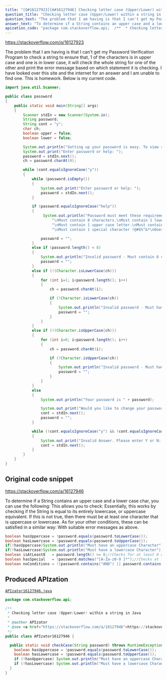 ```yaml
---
title: "[Q#16127923][A#16127946] Checking letter case (Upper/Lower) within a string in Java"
question_title: "Checking letter case (Upper/Lower) within a string in Java"
question_text: "The problem that I am having is that I can't get my Password Verification Program to check a string to ensure that, 1 of the characters is in upper case and one is in lower case, it will check the whole string for one of the other and print the error message based on which statement it is checking. I have looked over this site and the internet for an answer and I am unable to find one. This is homework. Below is my current code."
answer_text: "To determine if a String contains an upper case and a lower case char, you can use the following: This allows you to check: Essentially, this works by checking if the String is equal to its entirely lowercase, or uppercase equivalent. If this is not true, then there must be at least one character that is uppercase or lowercase. As for your other conditions, these can be satisfied in a similar way: With suitable error messages as above."
apization_code: "package com.stackoverflow.api;  /**  * Checking letter case (Upper/Lower) within a string in Java  *  * @author APIzator  * @see <a href=\"https://stackoverflow.com/a/16127946\">https://stackoverflow.com/a/16127946</a>  */ public class APIzator16127946 {    public static void checkCase(String password) throws RuntimeException {     boolean hasUppercase = !password.equals(password.toLowerCase());     boolean hasLowercase = !password.equals(password.toUpperCase());     if (!hasUppercase) System.out.println(\"Must have an uppercase Character\");     if (!hasLowercase) System.out.println(\"Must have a lowercase Character\");   } }"
---
```


https://stackoverflow.com/q/16127923

The problem that I am having is that I can&#x27;t get my Password Verification Program to check a string to ensure that, 1 of the characters is in upper case and one is in lower case, it will check the whole string for one of the other and print the error message based on which statement it is checking.
I have looked over this site and the internet for an answer and I am unable to find one. This is homework.
Below is my current code.


```java
import java.util.Scanner;

public class password
{
    public static void main(String[] args)
    {
        Scanner stdIn = new Scanner(System.in);
        String password;
        String cont = "y";
        char ch;
        boolean upper = false;
        boolean lower = false;

        System.out.println("Setting up your password is easy. To view requirements enter Help.");
        System.out.print("Enter password or help: ");
        password = stdIn.next();
        ch = password.charAt(0);

        while (cont.equalsIgnoreCase("y"))
        {
            while (password.isEmpty())
            {
                System.out.print("Enter password or help: ");
                password = stdIn.next();       
            }

            if (password.equalsIgnoreCase("help"))
            {
                 System.out.println("Password must meet these requirements." +
                     "\nMust contain 8 characters.\nMust contain 1 lower case letter." +
                     "\nMust contain 1 upper case letter.\nMust contain 1 numeric digit." +
                     "\nMust contain 1 special character !@#$%^&*\nDoes not contain the word AND or NOT.");

                password = "";
            }
            else if (password.length() < 8)
            {
                System.out.println("Invalid password - Must contain 8 charaters.");
                password = "";
            }
            else if (!(Character.isLowerCase(ch)))
            {
                for (int i=1; i<password.length(); i++)
                {
                    ch = password.charAt(i);

                    if (!Character.isLowerCase(ch))
                    {  
                        System.out.println("Invalid password - Must have a Lower Case character.");
                        password = "";
                    }
                }
            }
            else if (!(Character.isUpperCase(ch)))
            {
                for (int i=0; i<password.length(); i++)
                {       
                    ch = password.charAt(i);

                    if (!Character.isUpperCase(ch))
                    {
                        System.out.println("Invalid password - Must have an Upper Case character.");
                        password = "";
                    }
                }
            }
            else
            {
                System.out.println("Your password is " + password);

                System.out.print("Would you like to change your password? Y/N: ");
                cont = stdIn.next();
                password = "";
            }

            while (!cont.equalsIgnoreCase("y") && !cont.equalsIgnoreCase("n"))
            {
                System.out.print("Invalid Answer. Please enter Y or N: ");
                cont = stdIn.next();
            }
        }
    }
}
```


## Original code snippet

https://stackoverflow.com/a/16127946

To determine if a String contains an upper case and a lower case char, you can use the following:
This allows you to check:
Essentially, this works by checking if the String is equal to its entirely lowercase, or uppercase equivalent. If this is not true, then there must be at least one character that is uppercase or lowercase.
As for your other conditions, these can be satisfied in a similar way:
With suitable error messages as above.

```java
boolean hasUppercase = !password.equals(password.toLowerCase());
boolean hasLowercase = !password.equals(password.toUpperCase());
if(!hasUppercase)System.out.println("Must have an uppercase Character");
if(!hasLowercase)System.out.println("Must have a lowercase Character");
boolean isAtLeast8   = password.length() >= 8;//Checks for at least 8 characters
boolean hasSpecial   = !password.matches("[A-Za-z0-9 ]*");//Checks at least one char is not alpha numeric
boolean noConditions = !(password.contains("AND") || password.contains("NOT"));//Check that it doesn't contain AND or NOT
```

## Produced APIzation

[`APIzator16127946.java`](https://github.com/pasqualesalza/apization-temp-data/raw/master/apizations/java/APIzator16127946.java)

```java
package com.stackoverflow.api;

/**
 * Checking letter case (Upper/Lower) within a string in Java
 *
 * @author APIzator
 * @see <a href="https://stackoverflow.com/a/16127946">https://stackoverflow.com/a/16127946</a>
 */
public class APIzator16127946 {

  public static void checkCase(String password) throws RuntimeException {
    boolean hasUppercase = !password.equals(password.toLowerCase());
    boolean hasLowercase = !password.equals(password.toUpperCase());
    if (!hasUppercase) System.out.println("Must have an uppercase Character");
    if (!hasLowercase) System.out.println("Must have a lowercase Character");
  }
}

```